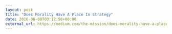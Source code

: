 ```yaml
---
layout: post
title: "Does Morality Have A Place In Strategy"
date: 2016-06-08T03:12:58+00:00
external_url: https://medium.com/the-mission/does-morality-have-a-place-in-strategy-6801cfdd4391
---
```

